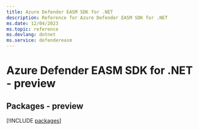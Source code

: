```yaml
---
title: Azure Defender EASM SDK for .NET
description: Reference for Azure Defender EASM SDK for .NET
ms.date: 12/04/2023
ms.topic: reference
ms.devlang: dotnet
ms.service: defendereasm
---
```

# Azure Defender EASM SDK for .NET - preview
## Packages - preview
[!INCLUDE [packages](defender-easm-index.md)]